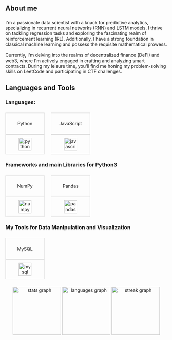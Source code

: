 <br clear="both">

<h1 align="left"></h1>

###

<h2 align="left">About me</h2>

###

<p align="left">I'm a passionate data scientist with a knack for predictive analytics, specializing in recurrent neural networks (RNN) and LSTM models. I thrive on tackling regression tasks and exploring the fascinating realm of reinforcement learning (RL). Additionally, I have a strong foundation in classical machine learning and possess the requisite mathematical prowess.<br><br>Currently, I'm delving into the realms of decentralized finance (DeFi) and web3, where I'm actively engaged in crafting and analyzing smart contracts. During my leisure time, you'll find me honing my problem-solving skills on LeetCode and participating in CTF challenges.</p>

###

<h2 align="left">Languages and Tools</h2>

###

<h3 align="left">Languages:</h3>

###

<div style="display: flex; gap: 20px;">
  <div style="text-align: center;">
    <div style="display: flex; flex-direction: column; align-items: center;">
      <div style="border: 1px solid #ddd; padding: 10px; width: 100px;">
        <p>Python</p>
      </div>
      <div style="border: 1px solid #ddd; padding: 10px; width: 100px;">
        <img src="https://cdn.jsdelivr.net/gh/devicons/devicon/icons/python/python-original.svg" height="40" alt="python logo" />
      </div>
    </div>
  </div>
  <div style="text-align: center;">
    <div style="display: flex; flex-direction: column; align-items: center;">
      <div style="border: 1px solid #ddd; padding: 10px; width: 100px;">
        <p>JavaScript</p>
      </div>
      <div style="border: 1px solid #ddd; padding: 10px; width: 100px;">
        <img src="https://cdn.jsdelivr.net/gh/devicons/devicon/icons/javascript/javascript-original.svg" height="40" alt="javascript logo" />
      </div>
    </div>
  </div>
</div>

###

<h3 align="left">Frameworks and main Libraries for Python3</h3>

###

<div style="display: flex; gap: 20px;">
  <div style="text-align: center;">
    <div style="display: flex; flex-direction: column; align-items: center;">
      <div style="border: 1px solid #ddd; padding: 10px; width: 100px;">
        <p>NumPy</p>
      </div>
      <div style="border: 1px solid #ddd; padding: 10px; width: 100px;">
        <img src="https://cdn.jsdelivr.net/gh/devicons/devicon/icons/numpy/numpy-original.svg" height="40" alt="numpy logo" />
      </div>
    </div>
  </div>
  <div style="text-align: center;">
    <div style="display: flex; flex-direction: column; align-items: center;">
      <div style="border: 1px solid #ddd; padding: 10px; width: 100px;">
        <p>Pandas</p>
      </div>
      <div style="border: 1px solid #ddd; padding: 10px; width: 100px;">
        <img src="https://cdn.jsdelivr.net/gh/devicons/devicon/icons/pandas/pandas-original.svg" height="40" alt="pandas logo" />
      </div>
    </div>
  </div>
</div>

###

<h3 align="left">My Tools for Data Manipulation and Visualization</h3>

###

<div style="display: flex; gap: 20px;">
  <div style="text-align: center;">
    <div style="display: flex; flex-direction: column; align-items: center;">
      <div style="border: 1px solid #ddd; padding: 10px; width: 100px;">
        <p>MySQL</p>
      </div>
      <div style="border: 1px solid #ddd; padding: 10px; width: 100px;">
        <img src="https://cdn.jsdelivr.net/gh/devicons/devicon/icons/mysql/mysql-original.svg" height="40" alt="mysql logo" />
      </div>
    </div>
  </div>
</div>

###

<div align="center">
  <img src="https://github-readme-stats.vercel.app/api?username=JonathanStiefel&hide_title=false&hide_rank=false&show_icons=true&include_all_commits=true&count_private=true&disable_animations=false&theme=dracula&locale=en&hide_border=false&order=1" height="150" alt="stats graph" />
  <img src="https://github-readme-stats.vercel.app/api/top-langs?username=JonathanStiefel&locale=en&hide_title=false&layout=compact&card_width=320&langs_count=5&theme=dracula&hide_border=false&order=2" height="150" alt="languages graph" />
  <img src="https://streak-stats.demolab.com?user=JonathanStiefel&locale=en&mode=daily&theme=dracula&hide_border=false&border_radius=5&order=3" height="150" alt="streak graph" />
</div>

###
